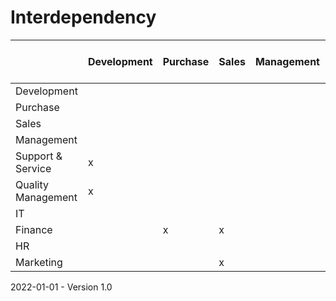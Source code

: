 # Interdependency

| | Development | Purchase | Sales | Management | Support & Service | Quality Management | IT | Finance | HR | Marketing |
| - | - | - | - | - | - | - | - | - | - | - |
| Development |             |          |       |            |                   |                    |x||||
| Purchase ||          |       |            |                   |                    | x    |         |      |           |
| Sales |||||                   ||x|||x|
| Management |||||||x||||
| Support & Service |x||       |||x|x||||
| Quality Management |x|||| x                 ||x||||
| IT |             |          |       |            |                   |                    |      |         |||
| Finance ||x|x||||x|| x    ||
| HR |||||||x|x|||
| Marketing ||| x     |            |                   |                    | x    |         |      ||

2022-01-01 - Version 1.0
